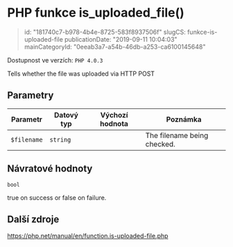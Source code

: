 PHP funkce is_uploaded_file()
=============================

> id: "181740c7-b978-4b4e-8725-583f8937506f"
> slugCS: funkce-is-uploaded-file
> publicationDate: "2019-09-11 10:04:03"
> mainCategoryId: "0eeab3a7-a54b-46db-a253-ca6100145648"

Dostupnost ve verzích: `PHP 4.0.3`

Tells whether the file was uploaded via HTTP POST


Parametry
--------------

| Parametr | Datový typ | Výchozí hodnota | Poznámka |
|-----|-----|-----|-----|
| `$filename` | `string` |  | The filename being checked. |


Návratové hodnoty
----------------

`bool`

true on success or false on failure.

Další zdroje
------------

https://php.net/manual/en/function.is-uploaded-file.php
